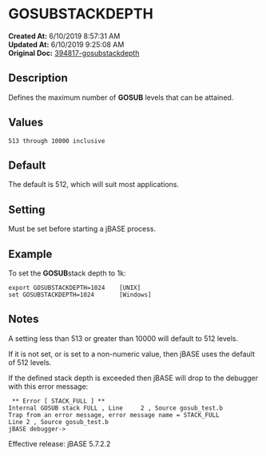 # GOSUBSTACKDEPTH

**Created At:** 6/10/2019 8:57:31 AM  
**Updated At:** 6/10/2019 9:25:08 AM  
**Original Doc:** [394817-gosubstackdepth](https://docs.jbase.com/41717-environment-variables/394817-gosubstackdepth)  


## Description

Defines the maximum number of **GOSUB** levels that can be attained.



## Values

```
513 through 10000 inclusive
```



## Default

The default is 512, which will suit most applications.



## Setting

Must be set before starting a jBASE process.



## Example

To set the **GOSUB**stack depth to 1k:

```
export GOSUBSTACKDEPTH=1024    [UNIX]
set GOSUBSTACKDEPTH=1024       [Windows]
```



## Notes

A setting less than 513 or greater than 10000 will default to 512 levels.

If it is not set, or is set to a non-numeric value, then jBASE uses the default of 512 levels.

If the defined stack depth is exceeded then jBASE will drop to the debugger with this error message:

```
 ** Error [ STACK_FULL ] **
Internal GOSUB stack FULL , Line     2 , Source gosub_test.b
Trap from an error message, error message name = STACK_FULL
Line 2 , Source gosub_test.b
jBASE debugger->
```



Effective release: jBASE 5.7.2.2
